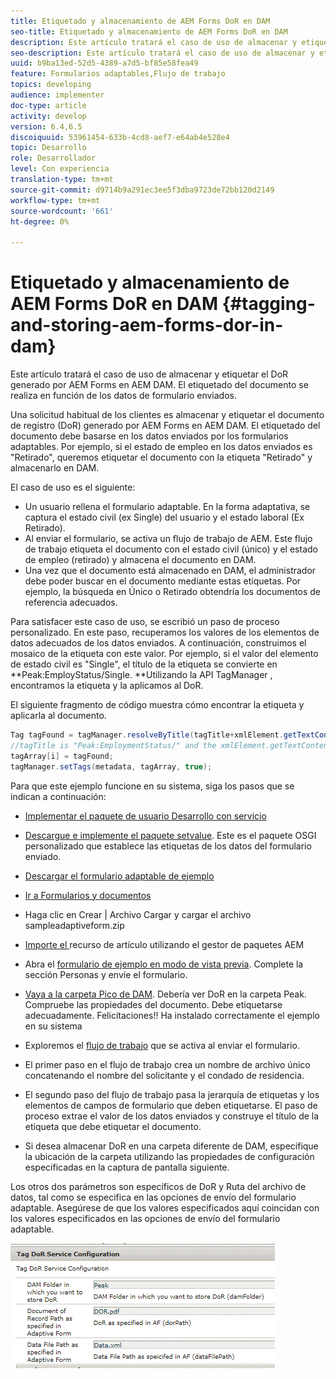 ```yaml
---
title: Etiquetado y almacenamiento de AEM Forms DoR en DAM
seo-title: Etiquetado y almacenamiento de AEM Forms DoR en DAM
description: Este artículo tratará el caso de uso de almacenar y etiquetar el DoR generado por AEM Forms en AEM DAM. El etiquetado del documento se realiza en función de los datos de formulario enviados.
seo-description: Este artículo tratará el caso de uso de almacenar y etiquetar el DoR generado por AEM Forms en AEM DAM. El etiquetado del documento se realiza en función de los datos de formulario enviados.
uuid: b9ba13ed-52d5-4389-a7d5-bf85e58fea49
feature: Formularios adaptables,Flujo de trabajo
topics: developing
audience: implementer
doc-type: article
activity: develop
version: 6.4,6.5
discoiquuid: 53961454-633b-4cd8-aef7-e64ab4e528e4
topic: Desarrollo
role: Desarrollador
level: Con experiencia
translation-type: tm+mt
source-git-commit: d9714b9a291ec3ee5f3dba9723de72bb120d2149
workflow-type: tm+mt
source-wordcount: '661'
ht-degree: 0%

---
```



# Etiquetado y almacenamiento de AEM Forms DoR en DAM {#tagging-and-storing-aem-forms-dor-in-dam}

Este artículo tratará el caso de uso de almacenar y etiquetar el DoR generado por AEM Forms en AEM DAM. El etiquetado del documento se realiza en función de los datos de formulario enviados.

Una solicitud habitual de los clientes es almacenar y etiquetar el documento de registro (DoR) generado por AEM Forms en AEM DAM. El etiquetado del documento debe basarse en los datos enviados por los formularios adaptables. Por ejemplo, si el estado de empleo en los datos enviados es &quot;Retirado&quot;, queremos etiquetar el documento con la etiqueta &quot;Retirado&quot; y almacenarlo en DAM.

El caso de uso es el siguiente:

* Un usuario rellena el formulario adaptable. En la forma adaptativa, se captura el estado civil (ex Single) del usuario y el estado laboral (Ex Retirado).
* Al enviar el formulario, se activa un flujo de trabajo de AEM. Este flujo de trabajo etiqueta el documento con el estado civil (único) y el estado de empleo (retirado) y almacena el documento en DAM.
* Una vez que el documento está almacenado en DAM, el administrador debe poder buscar en el documento mediante estas etiquetas. Por ejemplo, la búsqueda en Único o Retirado obtendría los documentos de referencia adecuados.

Para satisfacer este caso de uso, se escribió un paso de proceso personalizado. En este paso, recuperamos los valores de los elementos de datos adecuados de los datos enviados. A continuación, construimos el mosaico de la etiqueta con este valor. Por ejemplo, si el valor del elemento de estado civil es &quot;Single&quot;, el título de la etiqueta se convierte en **Peak:EmployStatus/Single. **Utilizando la API TagManager , encontramos la etiqueta y la aplicamos al DoR.

El siguiente fragmento de código muestra cómo encontrar la etiqueta y aplicarla al documento.

```java
Tag tagFound = tagManager.resolveByTitle(tagTitle+xmlElement.getTextContent());
//tagTitle is "Peak:EmploymentStatus/" and the xmlElement.getTextContent() will return the value Single. So the tag title becomes Peak:EmploymentStatus/Single. Once the tag is found we put the tag in array and apply the tags to the resource as shown below
tagArray[i] = tagFound;
tagManager.setTags(metadata, tagArray, true);
```

Para que este ejemplo funcione en su sistema, siga los pasos que se indican a continuación:
* [Implementar el paquete de usuario Desarrollo con servicio](/help/forms/assets/common-osgi-bundles/DevelopingWithServiceUser.jar)

* [Descargue e implemente el paquete setvalue](/help/forms/assets/common-osgi-bundles/SetValueApp.core-1.0-SNAPSHOT.jar). Este es el paquete OSGI personalizado que establece las etiquetas de los datos del formulario enviado.

* [Descargar el formulario adaptable de ejemplo](assets/tag-and-store-in-dam-assets.zip)

* [Ir a Formularios y documentos](http://localhost:4502/aem/forms.html/content/dam/formsanddocuments)

* Haga clic en Crear | Archivo Cargar y cargar el archivo sampleadaptiveform.zip

* [Importe el ](assets/tag-and-store-in-dam-assets.zip) recurso de artículo utilizando el gestor de paquetes AEM
* Abra el [formulario de ejemplo en modo de vista previa](http://localhost:4502/content/dam/formsanddocuments/summit/peakform/jcr:content?wcmmode=disabled). Complete la sección Personas y envíe el formulario.
* [Vaya a la carpeta Pico de DAM](http://localhost:4502/assets.html/content/dam/Peak). Debería ver DoR en la carpeta Peak. Compruebe las propiedades del documento. Debe etiquetarse adecuadamente.
Felicitaciones!! Ha instalado correctamente el ejemplo en su sistema

* Exploremos el [flujo de trabajo](http://localhost:4502/editor.html/conf/global/settings/workflow/models/TagAndStoreDoRinDAM.html) que se activa al enviar el formulario.
* El primer paso en el flujo de trabajo crea un nombre de archivo único concatenando el nombre del solicitante y el condado de residencia.
* El segundo paso del flujo de trabajo pasa la jerarquía de etiquetas y los elementos de campos de formulario que deben etiquetarse. El paso de proceso extrae el valor de los datos enviados y construye el título de la etiqueta que debe etiquetar el documento.
* Si desea almacenar DoR en una carpeta diferente de DAM, especifique la ubicación de la carpeta utilizando las propiedades de configuración especificadas en la captura de pantalla siguiente.

Los otros dos parámetros son específicos de DoR y Ruta del archivo de datos, tal como se especifica en las opciones de envío del formulario adaptable. Asegúrese de que los valores especificados aquí coincidan con los valores especificados en las opciones de envío del formulario adaptable.

![Puerta de etiqueta](assets/tag_dor_service_configuration.gif)

